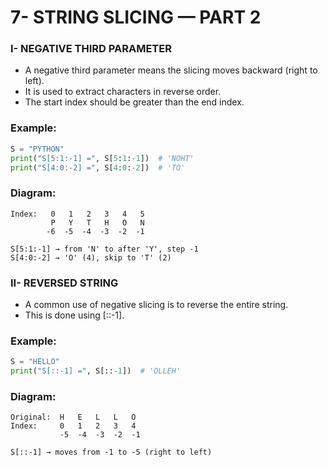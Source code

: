 # 7- STRING SLICING — PART 2

### I- NEGATIVE THIRD PARAMETER

- A negative third parameter means the slicing moves backward (right to left).
- It is used to extract characters in reverse order.
- The start index should be greater than the end index.

### Example:

```python
S = "PYTHON"
print("S[5:1:-1] =", S[5:1:-1])  # 'NOHT'
print("S[4:0:-2] =", S[4:0:-2])  # 'TO'

```

### Diagram:

```
Index:   0   1   2   3   4   5
         P   Y   T   H   O   N
        -6  -5  -4  -3  -2  -1

S[5:1:-1] → from 'N' to after 'Y', step -1
S[4:0:-2] → 'O' (4), skip to 'T' (2)

```

### II- REVERSED STRING

- A common use of negative slicing is to reverse the entire string.
- This is done using \[::-1].

### Example:

```python
S = "HELLO"
print("S[::-1] =", S[::-1])  # 'OLLEH'

```

### Diagram:

```
Original:  H   E   L   L   O
Index:     0   1   2   3   4
           -5  -4  -3  -2  -1

S[::-1] → moves from -1 to -5 (right to left)

```
